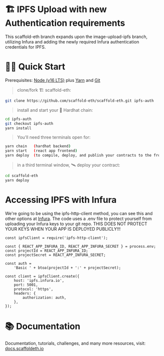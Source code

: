 # 🏗 IPFS Upload with new Authentication requirements

This scaffold-eth branch expands upon the image-upload-ipfs branch, utilizing Infura and adding the newly required Infura authentication credentials for IPFS.



# 🏄‍♂️ Quick Start

Prerequisites: [Node (v16 LTS)](https://nodejs.org/en/download/) plus [Yarn](https://classic.yarnpkg.com/en/docs/install/) and [Git](https://git-scm.com/downloads)

> clone/fork 🏗 scaffold-eth:

```bash
git clone https://github.com/scaffold-eth/scaffold-eth.git ipfs-auth
```

> install and start your 👷‍ Hardhat chain:

```bash
cd ipfs-auth
git checkout ipfs-auth
yarn install
```

> You'll need three terminals open for:

```bash
yarn chain   (hardhat backend)
yarn start   (react app frontend)
yarn deploy  (to compile, deploy, and publish your contracts to the frontend)
```

> in a third terminal window, 🛰 deploy your contract:

```bash
cd scaffold-eth
yarn deploy
```

# Accessing IPFS with Infura

We're going to be using the ipfs-http-client method, you can see this and other options at [Infura](https://docs.infura.io/infura/networks/ipfs/how-to/make-requests). The code uses a .env file to protect yourself from uploading your Infura keys to your git repo. THIS DOES NOT PROTECT YOUR KEYS WHEN YOUR APP IS DEPLOYED PUBLICLY!!!

```
const ipfsClient = require('ipfs-http-client');

const { REACT_APP_INFURA_ID, REACT_APP_INFURA_SECRET } = process.env;
const projectId = REACT_APP_INFURA_ID;
const projectSecret = REACT_APP_INFURA_SECRET;

const auth =
    'Basic ' + btoa(projectId + ':' + projectSecret);

const client = ipfsClient.create({
    host: 'ipfs.infura.io',
    port: 5001,
    protocol: 'https',
    headers: {
        authorization: auth,
    },
});
```
# 📚 Documentation

Documentation, tutorials, challenges, and many more resources, visit: [docs.scaffoldeth.io](https://docs.scaffoldeth.io)
